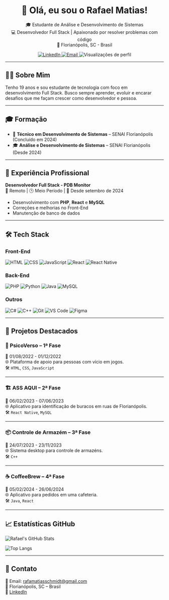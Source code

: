 <h1 align="center">👋 Olá, eu sou o Rafael Matias!</h1>

<p align="center">
  🎓 Estudante de Análise e Desenvolvimento de Sistemas <br/>
  💻 Desenvolvedor Full Stack | Apaixonado por resolver problemas com código <br/>
  📍 Florianópolis, SC - Brasil
</p>

<p align="center">
  <a href="https://www.linkedin.com/in/rafael-matias-schimidt/">
    <img src="https://img.shields.io/badge/LinkedIn-blue?style=for-the-badge&logo=linkedin&logoColor=white" alt="LinkedIn" />
  </a>
  <a href="mailto:rafamatiasschmidt@gmail.com">
    <img src="https://img.shields.io/badge/Email-D14836?style=for-the-badge&logo=gmail&logoColor=white" alt="Email" />
  </a>
  <img src="https://komarev.com/ghpvc/?username=RafaelMatias1&style=for-the-badge" alt="Visualizações de perfil" />
</p>

---

## 🧑‍💻 Sobre Mim

Tenho 19 anos e sou estudante de tecnologia com foco em desenvolvimento Full Stack. Busco sempre aprender, evoluir e encarar desafios que me façam crescer como desenvolvedor e pessoa.

---

## 🎓 Formação

- 🏫 **Técnico em Desenvolvimento de Sistemas** – SENAI Florianópolis (Concluído em 2024)
- 🎓 **Análise e Desenvolvimento de Sistemas** – SENAI Florianópolis (Desde 2024)

---

## 💼 Experiência Profissional

**Desenvolvedor Full Stack - PDB Monitor**  
📍 Remoto | 🕒 Meio Período | 📆 Desde setembro de 2024  
- Desenvolvimento com **PHP**, **React** e **MySQL**
- Correções e melhorias no Front-End
- Manutenção de banco de dados

---

## 🛠️ Tech Stack

### Front-End
![HTML](https://img.shields.io/badge/HTML-E34F26?style=flat&logo=html5&logoColor=white)
![CSS](https://img.shields.io/badge/CSS-1572B6?style=flat&logo=css3&logoColor=white)
![JavaScript](https://img.shields.io/badge/JavaScript-F7DF1E?style=flat&logo=javascript&logoColor=black)
![React](https://img.shields.io/badge/React-20232A?style=flat&logo=react&logoColor=61DAFB)
![React Native](https://img.shields.io/badge/React_Native-20232A?style=flat&logo=react&logoColor=61DAFB)

### Back-End
![PHP](https://img.shields.io/badge/PHP-777BB4?style=flat&logo=php&logoColor=white)
![Python](https://img.shields.io/badge/Python-3776AB?style=flat&logo=python&logoColor=white)
![Java](https://img.shields.io/badge/Java-ED8B00?style=flat&logo=java&logoColor=white)
![MySQL](https://img.shields.io/badge/MySQL-005C84?style=flat&logo=mysql&logoColor=white)

### Outros
![C#](https://img.shields.io/badge/C%23-239120?style=flat&logo=c-sharp&logoColor=white)
![C++](https://img.shields.io/badge/C++-00599C?style=flat&logo=c%2B%2B&logoColor=white)
![Git](https://img.shields.io/badge/Git-F05032?style=flat&logo=git&logoColor=white)
![VS Code](https://img.shields.io/badge/VS_Code-007ACC?style=flat&logo=visual-studio-code&logoColor=white)
![Figma](https://img.shields.io/badge/Figma-F24E1E?style=flat&logo=figma&logoColor=white)

---

## 📌 Projetos Destacados

### 🏥 PsicoVerso – 1ª Fase  
📅 01/08/2022 - 01/12/2022  
🌐 Plataforma de apoio para pessoas com vício em jogos.  
🛠️ `HTML`, `CSS`, `JavaScript`

---

### 🏗️ ASS AQUI – 2ª Fase  
📅 06/02/2023 - 07/06/2023  
🌐 Aplicativo para identificação de buracos em ruas de Florianópolis.  
🛠️ `React Native`, `MySQL`

---

### 📦 Controle de Armazém – 3ª Fase  
📅 24/07/2023 - 23/11/2023  
🌐 Sistema desktop para controle de armazéns.  
🛠️ `C++`

---

### ☕ CoffeeBrew – 4ª Fase  
📅 05/02/2024 - 26/06/2024  
🌐 Aplicativo para pedidos em uma cafeteria.  
🛠️ `Java`, `React`

---

## 📈 Estatísticas GitHub

![Rafael's GitHub Stats](https://github-readme-stats.vercel.app/api?username=RafaelMatias1&show_icons=true&theme=radical)

![Top Langs](https://github-readme-stats.vercel.app/api/top-langs/?username=RafaelMatias1&layout=compact&theme=radical)

---

## 🤝 Contato

📧 Email: rafamatiasschmidt@gmail.com  
📍 Florianópolis, SC – Brasil  
🔗 [LinkedIn](https://www.linkedin.com/in/rafael-matias-schimidt/)  

